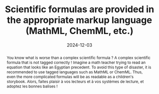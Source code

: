 ---
title: "Scientific formulas are provided in the appropriate markup language (MathML, ChemML, etc.) "
abstract: You know what is worse than a complex scientific formula&nbsp;? A complex scientific formula that is not tagged correctly&nbsp;! Imagine a math teacher trying to read an equation that looks like an Egyptian precedent. To avoid this type of disaster, it is recommended to use tagged languages such as MathML or ChemML. Thus, even the more complicated formulas will be as readable as a children's storybook. Alors, faites plaisir à vos lecteurs et à vos systèmes de lecture, et adoptez les bonnes balises&nbsp;!
categories:
  - contents
agrege: O0000-E081
opquast: N/A
indiceebook: "81"
description: Rule 081
before: "080"
weight: "081"
after: "082"
actif: "1"
layout: rules
date: 2024-12-03
tags:
  - Accessibility
  - Interoperability
  - Usability
  - Readability
objectif:
  - "Ensure accessibility of scientific formulas&nbsp;: To ensure that scientific formulas are readable and comprehensible by all users."
  - "Use standard markup languages&nbsp;: To ensure compatibility and interference of scientific formulas."
Meo:
  - Scientific formulas must be marked in MathML or ChemML
Controle:
  - Make sure all scientific formulas are tagged in MathML or ChemML
epubcheck: false
ace: false
humancheck: true
ReadiumGoToolkit: null
Source:
  - "[currency symbol] SNE"
Referentiel:
  - "[Web Content Accessibility Guidelines (WCAG)](https://www.w3.org/WAI/standards-guidelines/wcag/)"
steps:
  - Design
  - Production numérique
---